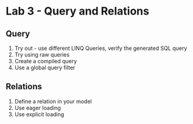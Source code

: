 # Lab 3 - Query and Relations

## Query

1. Try out - use different LINQ Queries, verify the generated SQL query
1. Try using raw queries
1. Create a compiled query
1. Use a global query filter

## Relations

1. Define a relation in your model
1. Use eager loading
1. Use explicit loading